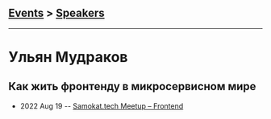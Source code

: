 ## [Events](../README.md) > [Speakers](../speakers.md)
---

# Ульян Мудраков

## Как жить фронтенду в микросервисном мире
- 2022 Aug 19 -- [Samokat.tech Meetup – Frontend](https://youtu.be/yIE2fFFrAlM?t=6453)    
